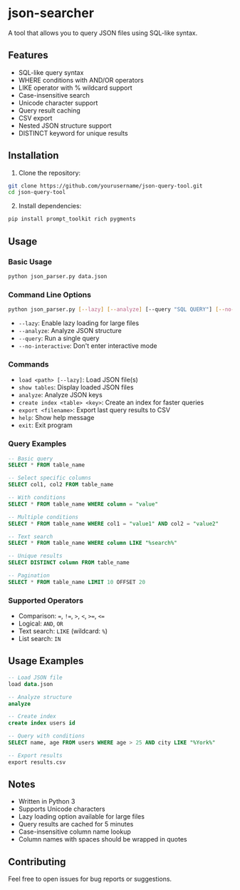 # json-searcher
A tool that allows you to query JSON files using SQL-like syntax.

## Features

- SQL-like query syntax
- WHERE conditions with AND/OR operators
- LIKE operator with % wildcard support
- Case-insensitive search
- Unicode character support
- Query result caching
- CSV export
- Nested JSON structure support
- DISTINCT keyword for unique results

## Installation

1. Clone the repository:
```bash
git clone https://github.com/yourusername/json-query-tool.git
cd json-query-tool
```

2. Install dependencies:
```bash
pip install prompt_toolkit rich pygments
```

## Usage

### Basic Usage

```bash
python json_parser.py data.json
```

### Command Line Options

```bash
python json_parser.py [--lazy] [--analyze] [--query "SQL QUERY"] [--no-interactive] file1.json [file2.json ...]
```

- `--lazy`: Enable lazy loading for large files
- `--analyze`: Analyze JSON structure
- `--query`: Run a single query
- `--no-interactive`: Don't enter interactive mode

### Commands

- `load <path> [--lazy]`: Load JSON file(s)
- `show tables`: Display loaded JSON files
- `analyze`: Analyze JSON keys
- `create index <table> <key>`: Create an index for faster queries
- `export <filename>`: Export last query results to CSV
- `help`: Show help message
- `exit`: Exit program

### Query Examples

```sql
-- Basic query
SELECT * FROM table_name

-- Select specific columns
SELECT col1, col2 FROM table_name

-- With conditions
SELECT * FROM table_name WHERE column = "value"

-- Multiple conditions
SELECT * FROM table_name WHERE col1 = "value1" AND col2 = "value2"

-- Text search
SELECT * FROM table_name WHERE column LIKE "%search%"

-- Unique results
SELECT DISTINCT column FROM table_name

-- Pagination
SELECT * FROM table_name LIMIT 10 OFFSET 20
```

### Supported Operators

- Comparison: `=`, `!=`, `>`, `<`, `>=`, `<=`
- Logical: `AND`, `OR`
- Text search: `LIKE` (wildcard: `%`)
- List search: `IN`

## Usage Examples

```sql
-- Load JSON file
load data.json

-- Analyze structure
analyze

-- Create index
create index users id

-- Query with conditions
SELECT name, age FROM users WHERE age > 25 AND city LIKE "%York%"

-- Export results
export results.csv
```

## Notes

- Written in Python 3
- Supports Unicode characters
- Lazy loading option available for large files
- Query results are cached for 5 minutes
- Case-insensitive column name lookup
- Column names with spaces should be wrapped in quotes

## Contributing

Feel free to open issues for bug reports or suggestions.

